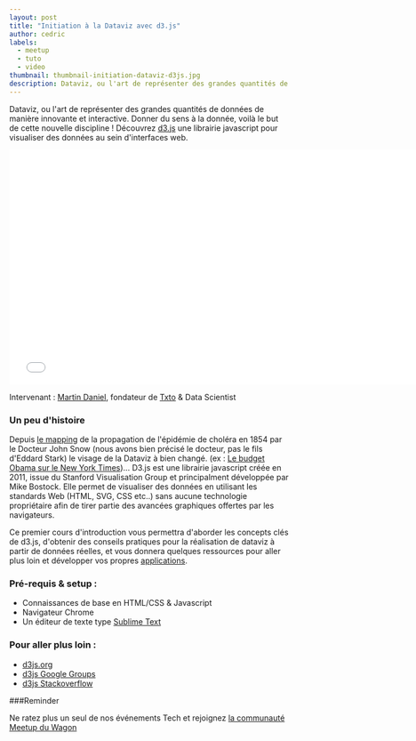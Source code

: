 ```yaml
---
layout: post
title: "Initiation à la Dataviz avec d3.js"
author: cedric
labels:
  - meetup
  - tuto
  - video
thumbnail: thumbnail-initiation-dataviz-d3js.jpg
description: Dataviz, ou l'art de représenter des grandes quantités de données de manière innovante et interactive. Donner du sens à la donnée, voilà le but de cette nouvelle discipline ! Découvrez d3.js une librairie javascript pour visualiser des données au sein d'interfaces web.
---
```


Dataviz, ou l'art de représenter des grandes quantités de données de manière innovante et interactive. Donner du sens à la donnée, voilà le but de cette nouvelle discipline ! Découvrez [d3.js](http://d3js.org/) une librairie javascript pour visualiser des données au sein d'interfaces web.

<div class="video-wrapper"><iframe width="750" height="422" src="//www.youtube.com/embed/ZEtyr9C01cg?rel=0&amp;controls=0&amp;showinfo=0" frameborder="0" allowfullscreen></iframe></div>

Intervenant : [Martin Daniel](https://twitter.com/martindaniel4), fondateur de [Txto](https://www.txto.io) & Data Scientist

### Un peu d'histoire

Depuis [le mapping](http://fr.wikipedia.org/wiki/John_Snow) de la propagation de l'épidémie de choléra en 1854 par le Docteur John Snow (nous avons bien précisé le docteur, pas le fils d'Eddard Stark) le visage de la Dataviz à bien changé. (ex : [Le budget Obama sur le New York Times](http://www.nytimes.com/interactive/2012/02/13/us/politics/2013-budget-proposal-graphic.html?_r=1&))... D3.js est une librairie javascript créée en 2011, issue du Stanford Visualisation Group et principalment développée par Mike Bostock. Elle permet de visualiser des données en utilisant les standards Web (HTML, SVG, CSS etc..) sans aucune technologie propriétaire afin de tirer partie des avancées graphiques offertes par les navigateurs.

Ce premier cours d'introduction vous permettra d'aborder les concepts clés de d3.js, d'obtenir des conseils pratiques pour la réalisation de dataviz à partir de données réelles, et vous donnera quelques ressources pour aller plus loin et développer vos propres [applications](http://www.quora.com/What-companies-are-using-d3-js-in-production).

### Pré-requis & setup :

- Connaissances de base en HTML/CSS & Javascript
- Navigateur Chrome
- Un éditeur de texte type [Sublime Text](http://www.sublimetext.com/)

### Pour aller plus loin :

- [d3js.org](http://d3js.org/)
- [d3js Google Groups](https://groups.google.com/forum/#!forum/d3-js)
- [d3js Stackoverflow](http://stackoverflow.com/questions/tagged/d3.js)

###Reminder

Ne ratez plus un seul de nos événements Tech et rejoignez [la communauté Meetup du Wagon](http://www.meetup.com/Le-Wagon-Paris-Coding-Station/)
